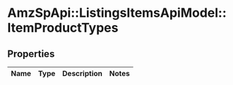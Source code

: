 # AmzSpApi::ListingsItemsApiModel::ItemProductTypes

## Properties
Name | Type | Description | Notes
------------ | ------------- | ------------- | -------------

